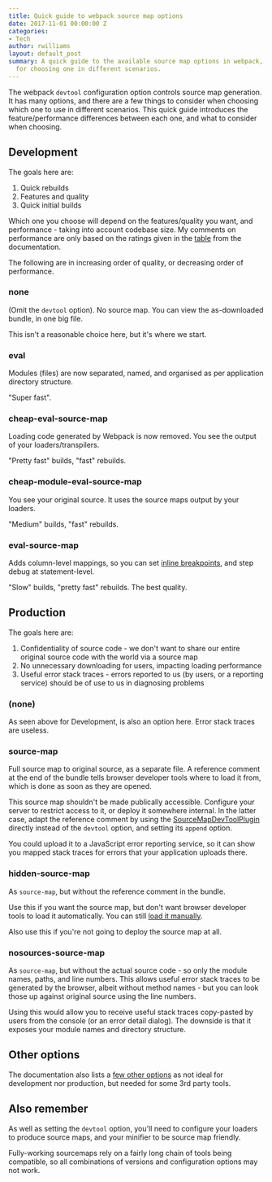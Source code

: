 ```yaml
---
title: Quick guide to webpack source map options
date: 2017-11-01 00:00:00 Z
categories:
- Tech
author: rwilliams
layout: default_post
summary: A quick guide to the available source map options in webpack, and the considerations
  for choosing one in different scenarios.
---
```


The webpack `devtool` configuration option controls source map generation. It has many options, and there are a few things to consider when choosing which one to use in different scenarios. This quick guide introduces the feature/performance differences between each one, and what to consider when choosing.

## Development
The goals here are:

1. Quick rebuilds
1. Features and quality
1. Quick initial builds

Which one you choose will depend on the features/quality you want, and performance - taking into account codebase size. My comments on performance are only based on the ratings given in the [table](https://webpack.js.org/configuration/devtool/#devtool) from the documentation.

The following are in increasing order of quality, or decreasing order of performance.

### none
(Omit the `devtool` option). No source map. You can view the as-downloaded bundle, in one big file.

This isn't a reasonable choice here, but it's where we start.

### eval
Modules (files) are now separated, named, and organised as per application directory structure.

"Super fast".

### cheap-eval-source-map
Loading code generated by Webpack is now removed. You see the output of your loaders/transpilers.

"Pretty fast" builds, "fast" rebuilds.

### cheap-module-eval-source-map
You see your original source. It uses the source maps output by your loaders.

"Medium" builds, "fast" rebuilds.

### eval-source-map
Adds column-level mappings, so you can set [inline breakpoints](https://umaar.com/dev-tips/129-inline-breakpoints/), and step debug at statement-level.

"Slow" builds, "pretty fast" rebuilds. The best quality.

## Production
The goals here are:

1. Confidentiality of source code - we don't want to share our entire original source code with the world via a source map
1. No unnecessary downloading for users, impacting loading performance
1. Useful error stack traces - errors reported to us (by users, or a reporting service) should be of use to us in diagnosing problems

### (none)
As seen above for Development, is also an option here. Error stack traces are useless.

### source-map
Full source map to original source, as a separate file. A reference comment at the end of the bundle tells browser developer tools where to load it from, which is done as soon as they are opened.

This source map shouldn't be made publically accessible. Configure your server to restrict access to it, or deploy it somewhere internal. In the latter case, adapt the reference comment by using the [SourceMapDevToolPlugin](https://webpack.js.org/plugins/source-map-dev-tool-plugin/) directly instead of the `devtool` option, and setting its `append` option.

You could upload it to a JavaScript error reporting service, so it can show you mapped stack traces for errors that your application uploads there.

### hidden-source-map
As `source-map`, but without the reference comment in the bundle.

Use this if you want the source map, but don't want browser developer tools to load it automatically. You can still [load it manually](https://plus.google.com/+UmarHansa/posts/SsmoPSHx45s).

Also use this if you're not going to deploy the source map at all.

### nosources-source-map
As `source-map`, but without the actual source code - so only the module names, paths, and line numbers. This allows useful error stack traces to be generated by the browser, albeit without method names - but you can look those up against original source using the line numbers.

Using this would allow you to receive useful stack traces copy-pasted by users from the console (or an error detail dialog). The downside is that it exposes your module names and directory structure.

## Other options
The documentation also lists a [few other options](https://webpack.js.org/configuration/devtool/#special-cases) as not ideal for development nor production, but needed for some 3rd party tools.

## Also remember
As well as setting the `devtool` option, you'll need to configure your loaders to produce source maps, and your minifier to be source map friendly.

Fully-working sourcemaps rely on a fairly long chain of tools being compatible, so all combinations of versions and configuration options may not work.

